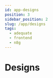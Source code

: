 ```yaml
---
id: app-designs
position: 3
sidebar_position: 2
slug: /app/designs
tags:
  - adequate
  - frontend
  - n8g
---
```


# Designs
